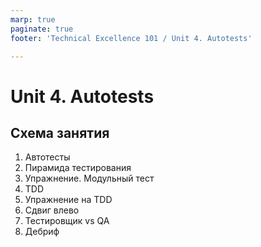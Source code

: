 ```yaml
---
marp: true
paginate: true
footer: 'Technical Excellence 101 / Unit 4. Autotests'

---
```

# Unit 4. Autotests
## Схема занятия
1. Автотесты
1. Пирамида тестирования
1. Упражнение. Модульный тест
1. TDD
1. Упражнение на TDD
1. Сдвиг влево
1. Тестировщик vs QA
1. Дебриф